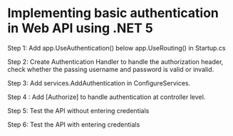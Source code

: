 # Implementing basic authentication in Web API using .NET 5

Step 1: Add app.UseAuthentication() below app.UseRouting()  in Startup.cs

Step 2: Create Authentication Handler to handle the authorization header, check whether the passing username and password is valid or invalid.

Step 3: Add services.AddAuthentication in ConfigureServices.

Step 4 : Add [Authorize] to handle authentication at controller level.
 
Step 5: Test the API without entering credentials
  
Step 6: Test the API with entering credentials


